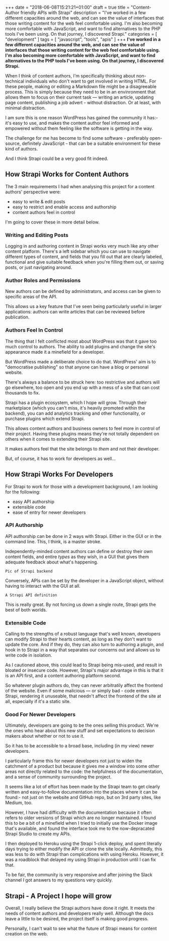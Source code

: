 +++
date = "2018-06-08T15:21:21+01:00"
draft = true
title = "Content-Author friendly APIs with Strapi"
description = "I've worked in a few different capacities around the web, and can see the value of interfaces that those writing content for the web feel comfortable using. I'm also becoming more comfortable with JavaScript, and want to find alternatives to the PHP tools I've been using. On that journey, I discovered Strapi."
categories = [
  "development"
]
tags = [ 
    "javascript",
    "tools",
    "apis" 
]
+++
**I've worked in a few different capacities around the web, and can see the value of interfaces that those writing content for the web feel comfortable using. I'm also becoming more comfortable with JavaScript, and want to find alternatives to the PHP tools I've been using. On that journey, I discovered Strapi.**

When I think of content authors, I'm specifically thinking about non-technical individuals who don't want to get involved in writing HTML. For these people, making or editing a Markdown file might be a disagreeable process. This is simply because they need to be in an envinronment that allows them to focus on their current task — writing an article, updating page content, publishing a job advert - without distraction. Or at least, with minimal distraction.

I am sure this is one reason WordPress has gained the community it has:- it's easy to use, and makes the content author feel informed and empowered without them feeling like the software is getting in the way.

The challenge for me has become to find some software - preferably open-source, definitely JavaScript - that can be a suitable environment for these kind of authors. 

And I think Strapi could be a very good fit indeed.

## How Strapi Works for Content Authors

The 3 main requirements I had when analysing this project for a content authors' perspective were:

- easy to write & edit posts
- easy to restrict and enable access and authorship
- content authors feel in control

I'm going to cover these in more detail below.

### Writing and Editing Posts

Logging in and authoring content in Strapi works very much like any other content platform. There's a left sidebar which you can use to navigate different types of content, and fields that you fill out that are clearly labeled, functional and give suitable feedback when you're filling them out, or saving posts, or just navigating around.

### Author Roles and Permissions

New authors can be defined by administrators, and access can be given to specific areas of the API.

This allows us a key feature that I've seen being particularly useful in larger applications: authors can write articles that can be reviewed before publication.

### Authors Feel In Control

The thing that I felt conflicted most about WordPress was that it gave too much control to authors. The ability to add plugins and change the site's appearance made it a minefield for a developer.

But WordPress made a deliberate choice to do that. WordPress' aim is to "democratise publishing" so that anyone can have a blog or personal website. 

There's always a balance to be struck here: too restrictive and authors will go elsewhere, too open and you end up with a mess of a site that can cost thousands to fix.

Strapi has a plugin ecosystem, which I hope will grow. Through their marketplace (which you can't miss, it's heavily promoted within the backend), you can add analytics tracking and other functionality, or purchase plugins which extend Strapi.

This allows content authors and business owners to feel more in control of their project. Having these plugins means they're not totally dependent on others when it comes to extending their Strapi site. 

It makes authors feel that the site belongs to _them_ and not their developer.

But, of course, it has to work for developers as well...

## How Strapi Works For Developers

For Strapi to work for those with a development background, I am looking for the following:

- easy API authorship
- extensible code
- ease of entry for newer developers

### API Authorship

API authorship can be done in 2 ways with Strapi. Either in the GUI or in the command line. This, I think, is a master stroke.

Independently-minded content authors can define or destroy their own content fields, and entire _types_ as they wish, in a GUI that gives them adequate feedback about what's happening.

``` 
Pic of Strapi backend
```
Conversely, APIs can be set by the developer in a JavaScript object, without having to interact with the GUI at all.

```
A Strapi API definition
```

This is really great. By not forcing us down a single route, Strapi gets the best of both worlds.

### Extensible Code

Calling to the strengths of a robust language that's well known, developers can modify Strapi to their hearts content, as long as they don't want to update the core. And if they do, they can also turn to authoring a plugin, and hook in to  Strapi in a way that separates our concerns out and allows us to write code in isolation.

As I cautioned above, this could lead to Strapi being mis-used, and result in bloated or insecure code. However, Strapi's major advantage in this is that it is an API first, and a content authoring platform second.

So whatever plugin authors do, they can never arbitratily affect the frontend of the website. Even if some malicious — or simply bad - code enters Strapi, rendering it unuseable, that needn't affect the frontend of the site at all, especially if it's a static site.

### Good For Newer Developers

Ultimately, developers are going to be the ones selling this product. We're the ones who hear about this new stuff and set expectations to decision makers about whether or not to use it.

So it has to be accessible to a broad base, including (in my view) newer developers.

I particularly frame this for newer developers not just to widen the catchment of a product but because it gives me a window into some other areas not directly related to the code: the helpfulness of the documentation, and a sense of community surrounding the project.

It seems like a lot of effort has been made by the Strapi team to get clearly written and easy-to-follow documentation into the places where it can be found:- not just on the website and GitHub repo, but on 3rd party sites, like Medium, too.

However, I have had difficulty with the documentation because it often refers to older versions of Strapi which are no longer maintained. I found this to be a bit of a minefield when I tried to initially use the Docker image that's available, and found the interface took me to the now-depracated Strapi Studio to create my APIs.

I then deployed to Heroku using the Strapi 1-click deploy, and spent literally days trying to either modify the API or clone the site locally. Admittedly, this was less to do with Strapi than complications with using Heroku. However, it was a roadblock that delayed my using Strapi in production until I can fix that.

To be fair, the community is very responsive and after joining the Slack channel I got answers to my questions very quickly.

## Strapi - A Project I hope will grow

Overall, I really believe the Strapi authors have done it right. It meets the needs of content authors and developers really well. Although the docs leave a little to be desired, the project itself is making good progress.

Personally, I can't wait to see what the future of Strapi means for content creation on the web.